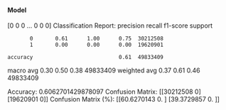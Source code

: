 #### Model
[0 0 0 ... 0 0 0]
Classification Report:
              precision    recall  f1-score   support

           0       0.61      1.00      0.75  30212508
           1       0.00      0.00      0.00  19620901

    accuracy                           0.61  49833409
   macro avg       0.30      0.50      0.38  49833409
weighted avg       0.37      0.61      0.46  49833409

Accuracy: 0.6062701429878097
Confusion Matrix:
[[30212508        0]
 [19620901        0]]
Confusion Matrix (%):
[[60.6270143  0.       ]
 [39.3729857  0.       ]]
